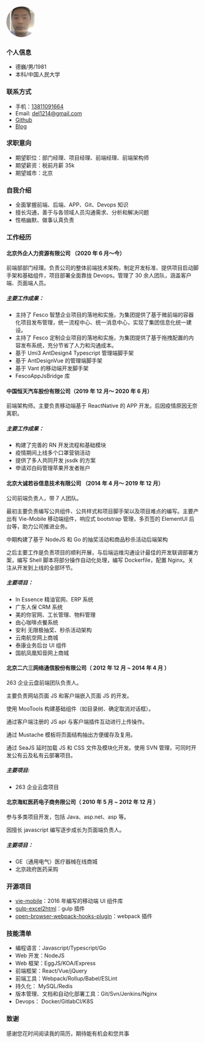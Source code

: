 ### <img src="./avatar_40.jpg" width="80" height="80" style="border-radius: 50px;">

### 个人信息

- 德巍/男/1981
- 本科/中国人民大学

### 联系方式

- 手机：[13811091664](tel:13811091664)
- Email: [del1214@gmail.com](mailto:del1214@gmail.com)
- [Github](https://github.com/del1214)
- [Blog](https://del1214.github.io)

### 求职意向

- 期望职位：部门经理、项目经理、前端经理、前端架构师
- 期望薪资：税前月薪 35k
- 期望城市：北京

### 自我介绍

- 全面掌握前端、后端、APP、Git、Devops 知识
- 擅长沟通，善于与各领域人员沟通需求、分析和解决问题
- 性格幽默、做事认真负责

### 工作经历

#### 北京外企人力资源有限公司 （2020 年 6 月～今）

前端部部门经理。负责公司的整体前端技术架构，制定开发标准、提供项目启动脚手架和基础组件，项目部署全面靠拢 Devops。管理了 30 余人团队，涵盖客户端、页面端人员。

##### 主要工作成果：

- 主持了 Fesco 智慧企业项目的落地和实施，为集团提供了基于微前端的容器化项目发布管理，统一流程中心、统一消息中心，实现了集团信息化统一建设。
- 主持了 Fesco 定制企业项目的落地和实施，为集团提供了基于拖拽配置的内容发布系统，充分节省了人力和沟通成本。
- 基于 Umi3 AntDesign4 Typescript 管理端脚手架
- 基于 AntDesignVue 的管理端脚手架
- 基于 Vant 的移动端开发脚手架
- FescoAppJsBridge 库

#### 中国恒天汽车股份有限公司（2019 年 12 月～ 2020 年 6 月）

前端架构师。主要负责移动端基于 ReactNative 的 APP 开发。后因疫情原因无奈离职。

##### 主要工作成果：

- 构建了完善的 RN 开发流程和基础模块
- 疫情期间上线多个口罩营销活动
- 提供了多人共同开发 jssdk 的方案
- 申请邓白码管理苹果开发者账户

#### 北京大诚若谷信息技术有限公司 （2014 年 4 月～ 2019 年 12 月）

公司前端负责人，带 7 人团队。

最初主要负责编写公共组件、公共样式和项目脚手架以及项目难点的编写。主要产出有 Vie-Mobile 移动端组件，响应式 bootstrap 管理，多页签的 ElementUI 后台等，助力公司推进业务。

中期构建了基于 NodeJS 和 Go 的抽奖活动和商品秒杀活动后端架构

之后主要工作是负责项目的顺利开展，与后端运维沟通设计最佳的开发联调部署方案，编写 Shell 脚本将部分操作自动化处理，编写 Dockerfile，配置 Nginx。关注从开发到上线的全部环节。

##### 主要项目：

- In Essence 精油官网、ERP 系统
- 广东人保 CRM 系统
- 美的你官网、工长管理、物料管理
- 由心咖啡点餐系统
- 安利 无限极抽奖、秒杀活动架构
- 云南航空网上商城
- 泰康业务后台 UI 组件
- 国航凤凰知音网上商城

#### 北京二六三网络通信股份有限公司（ 2012 年 12 月 ~ 2014 年 4 月 ）

263 企业云盘前端团队负责人。

主要负责网站页面 JS 和客户端嵌入页面 JS 的开发。

使用 MooTools 构建基础组件（如目录树、确定取消对话框）。

通过客户端注册的 JS api 与客户端插件互动进行上传操作。

通过 Mustache 模板将页面结构抽出方便缓存及复用。

通过 SeaJS 延时加载 JS 和 CSS 文件及模块化开发。使用 SVN 管理，可同时开发公有云及私有云部署项目。

##### 主要项目:

- 263 企业云盘项目

#### 北京海虹医药电子商务限公司（ 2010 年 5 月 ~ 2012 年 12 月 ）

参与多类项目开发，包括 Java、asp.net、asp 等。

因擅长 javascript 编写逐步成长为页面端负责人。

##### 主要项目：

- GE（通用电气）医疗器械在线商城
- 北京政府医药采购

### 开源项目

- [vie-mobile](https://github.com/del1214/vie-mobile)：2016 年编写的移动端 UI 组件库
- [gulp-excel2html](https://github.com/del1214/gulp-excel2html)：gulp 插件
- [open-browser-webpack-hooks-plugin](https://github.com/del1214/open-browser-webpack-plugin)：webpack 插件

### 技能清单

- 编程语言：Javascript/Typescript/Go
- Web 开发：NodeJS
- Web 框架：EggJS/KOA/Express
- 前端框架：React/Vue/jQuery
- 前端工具：Webpack/Rollup/Babel/ESLint
- 持久化： MySQL/Redis
- 版本管理、文档和自动化部署工具：Git/Svn/Jenkins/Nginx
- Devops： Docker/GitlabCI/K8S

### 致谢

感谢您花时间阅读我的简历，期待能有机会和您共事
